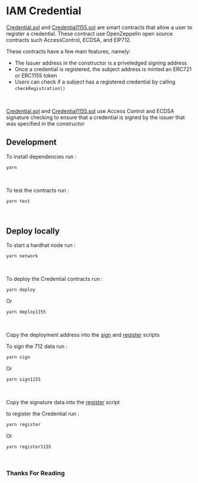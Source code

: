 # IAM Credential
[Credential.sol](contracts/Credential.sol) and [Credential1155.sol](contracts/Credential1155.sol) are smart contracts that allow a user to register a credential. These contract use OpenZeppelin open source contracts such AccessControl, ECDSA, and EIP712.  

These contracts have a few main features, namely:
* The Issuer address in the constructor is a priveledged signing address
* Once a credential is registered, the subject address is minted an ERC721 or ERC1155 token
* Users can check if a subject has a registered credential by calling ``checkRegistration()``
<br>

[Credential.sol](contracts/Credential.sol) and [Credential1155.sol](contracts/Credential1155.sol) use Access Control and ECDSA signature checking to ensure that a credential is signed by the issuer that was specified in the constructor

## Development
To install dependencies
run : <br>
```zsh
yarn
```
<br>

To test the contracts
run : <br>
```zsh
yarn test
```
<br>

## Deploy locally
To start a hardhat node run : <br>
```zsh
yarn network
```
<br>

To deploy the Credential contracts run : <br>
```zsh
yarn deploy
```

Or

```zsh
yarn deploy1155
```
<br>

Copy the deployment address into the [sign](scripts/2-sign.js) and [register](scripts/3-register.js) scripts
<br>

To sign the 712 data run : <br>
```zsh
yarn sign
```
Or

```zsh
yarn sign1155
```
<br>


Copy the signature data into the [register](scripts/3-register.js) script
<br>

to register the Credential run : <br>
```zsh
yarn register
```
Or

```zsh
yarn register1155
```
<br>

### Thanks For Reading